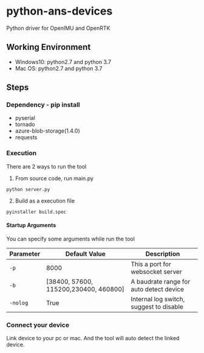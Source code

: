 # python-ans-devices
Python driver for OpenIMU and OpenRTK

## Working Environment 
- Windows10: python2.7 and python 3.7
- Mac OS: python2.7 and python 3.7

## Steps

### Dependency - pip install
- pyserial
- tornado
- azure-blob-storage(1.4.0)
- requests

### Execution
There are 2 ways to run the tool
1. From source code, run main.py
```
python server.py
```
2. Build as a execution file
```
pyinstaller build.spec
```
#### Startup Arguments
You can specify some arguments while run the tool

Parameter | Default Value | Description
-|-|-
`-p` | 8000 | This a port for websocket server |
`-b`|[38400, 57600, 115200,230400, 460800]|A baudrate range for auto detect device|
`-nolog`|True|Internal log switch, suggest to disable|

### Connect your device
Link device to your pc or mac. And the tool will auto detect the linked device.

